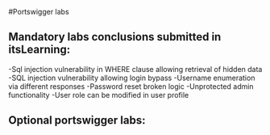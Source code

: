 #Portswigger labs

## Mandatory labs conclusions submitted in itsLearning:
-Sql injection vulnerability in WHERE clause allowing retrieval of hidden data
-SQL injection vulnerability allowing login bypass
-Username enumeration via different responses
-Password reset broken logic
-Unprotected admin functionality
-User role can be modified in user profile

## Optional portswigger labs:
